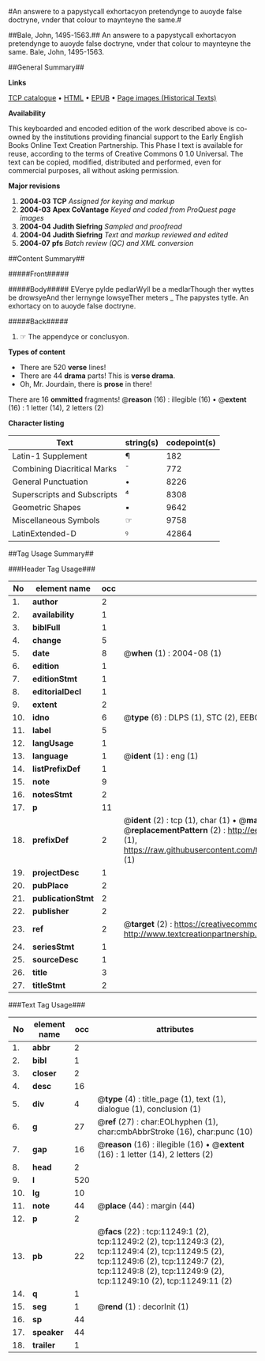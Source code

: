 #An answere to a papystycall exhortacyon pretendynge to auoyde false doctryne, vnder that colour to maynteyne the same.#

##Bale, John, 1495-1563.##
An answere to a papystycall exhortacyon pretendynge to auoyde false doctryne, vnder that colour to maynteyne the same.
Bale, John, 1495-1563.

##General Summary##

**Links**

[TCP catalogue](http://www.ota.ox.ac.uk/tcp/)  • 
[HTML](http://tei.it.ox.ac.uk/tcp/Texts-HTML/free/A02/A02620.html)  • 
[EPUB](http://tei.it.ox.ac.uk/tcp/Texts-EPUB/free/A02/A02620.epub) • 
[Page images (Historical Texts)](https://data.historicaltexts.jisc.ac.uk/view?pubId=eebo-99846289e&pageId=eebo-99846289e-11249-1)

**Availability**

This keyboarded and encoded edition of the
	       work described above is co-owned by the institutions
	       providing financial support to the Early English Books
	       Online Text Creation Partnership. This Phase I text is
	       available for reuse, according to the terms of Creative
	       Commons 0 1.0 Universal. The text can be copied,
	       modified, distributed and performed, even for
	       commercial purposes, all without asking permission.

**Major revisions**

1. __2004-03__ __TCP__ *Assigned for keying and markup*
1. __2004-03__ __Apex CoVantage__ *Keyed and coded from ProQuest page images*
1. __2004-04__ __Judith Siefring__ *Sampled and proofread*
1. __2004-04__ __Judith Siefring__ *Text and markup reviewed and edited*
1. __2004-07__ __pfs__ *Batch review (QC) and XML conversion*

##Content Summary##

#####Front#####

#####Body#####
EVerye pylde pedlarWyll be a medlarThough ther wyttes be drowsyeAnd ther lernynge lowsyeTher meters 
    _ The papystes tytle. An exhortacy on to auoyde false doctryne.

#####Back#####

1. ☞ The appendyce or conclusyon.

**Types of content**

  * There are 520 **verse** lines!
  * There are 44 **drama** parts! This is **verse drama**.
  * Oh, Mr. Jourdain, there is **prose** in there!

There are 16 **ommitted** fragments! 
 @__reason__ (16) : illegible (16)  •  @__extent__ (16) : 1 letter (14), 2 letters (2)

**Character listing**


|Text|string(s)|codepoint(s)|
|---|---|---|
|Latin-1 Supplement|¶|182|
|Combining             Diacritical Marks|̄|772|
|General Punctuation|•|8226|
|Superscripts             and Subscripts|⁴|8308|
|Geometric Shapes|▪|9642|
|Miscellaneous Symbols|☞|9758|
|LatinExtended-D|ꝰ|42864|

##Tag Usage Summary##

###Header Tag Usage###

|No|element name|occ|attributes|
|---|---|---|---|
|1.|__author__|2||
|2.|__availability__|1||
|3.|__biblFull__|1||
|4.|__change__|5||
|5.|__date__|8| @__when__ (1) : 2004-08 (1)|
|6.|__edition__|1||
|7.|__editionStmt__|1||
|8.|__editorialDecl__|1||
|9.|__extent__|2||
|10.|__idno__|6| @__type__ (6) : DLPS (1), STC (2), EEBO-CITATION (1), PROQUEST (1), VID (1)|
|11.|__label__|5||
|12.|__langUsage__|1||
|13.|__language__|1| @__ident__ (1) : eng (1)|
|14.|__listPrefixDef__|1||
|15.|__note__|9||
|16.|__notesStmt__|2||
|17.|__p__|11||
|18.|__prefixDef__|2| @__ident__ (2) : tcp (1), char (1)  •  @__matchPattern__ (2) : ([0-9\-]+):([0-9IVX]+) (1), (.+) (1)  •  @__replacementPattern__ (2) : http://eebo.chadwyck.com/downloadtiff?vid=$1&page=$2 (1), https://raw.githubusercontent.com/textcreationpartnership/Texts/master/tcpchars.xml#$1 (1)|
|19.|__projectDesc__|1||
|20.|__pubPlace__|2||
|21.|__publicationStmt__|2||
|22.|__publisher__|2||
|23.|__ref__|2| @__target__ (2) : https://creativecommons.org/publicdomain/zero/1.0/ (1), http://www.textcreationpartnership.org/docs/. (1)|
|24.|__seriesStmt__|1||
|25.|__sourceDesc__|1||
|26.|__title__|3||
|27.|__titleStmt__|2||


###Text Tag Usage###

|No|element name|occ|attributes|
|---|---|---|---|
|1.|__abbr__|2||
|2.|__bibl__|1||
|3.|__closer__|2||
|4.|__desc__|16||
|5.|__div__|4| @__type__ (4) : title_page (1), text (1), dialogue (1), conclusion (1)|
|6.|__g__|27| @__ref__ (27) : char:EOLhyphen (1), char:cmbAbbrStroke (16), char:punc (10)|
|7.|__gap__|16| @__reason__ (16) : illegible (16)  •  @__extent__ (16) : 1 letter (14), 2 letters (2)|
|8.|__head__|2||
|9.|__l__|520||
|10.|__lg__|10||
|11.|__note__|44| @__place__ (44) : margin (44)|
|12.|__p__|2||
|13.|__pb__|22| @__facs__ (22) : tcp:11249:1 (2), tcp:11249:2 (2), tcp:11249:3 (2), tcp:11249:4 (2), tcp:11249:5 (2), tcp:11249:6 (2), tcp:11249:7 (2), tcp:11249:8 (2), tcp:11249:9 (2), tcp:11249:10 (2), tcp:11249:11 (2)|
|14.|__q__|1||
|15.|__seg__|1| @__rend__ (1) : decorInit (1)|
|16.|__sp__|44||
|17.|__speaker__|44||
|18.|__trailer__|1||
